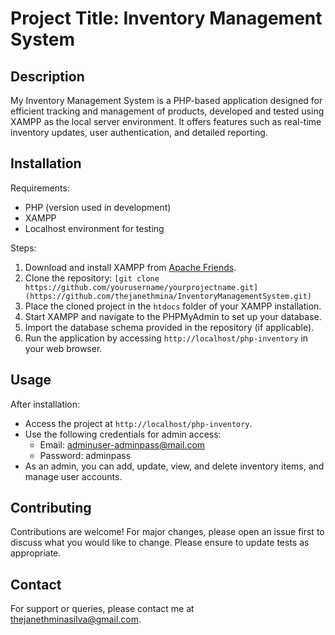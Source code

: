 # Project Title: Inventory Management System

## Description
My Inventory Management System is a PHP-based application designed for efficient tracking and management of products, developed and tested using XAMPP as the local server environment. It offers features such as real-time inventory updates, user authentication, and detailed reporting.

## Installation
Requirements:
- PHP (version used in development)
- XAMPP
- Localhost environment for testing

Steps:
1. Download and install XAMPP from [Apache Friends](https://www.apachefriends.org/index.html).
2. Clone the repository: `[git clone https://github.com/yourusername/yourprojectname.git](https://github.com/thejanethmina/InventoryManagementSystem.git)`
3. Place the cloned project in the `htdocs` folder of your XAMPP installation.
4. Start XAMPP and navigate to the PHPMyAdmin to set up your database.
5. Import the database schema provided in the repository (if applicable).
6. Run the application by accessing `http://localhost/php-inventory` in your web browser.

## Usage
After installation:
- Access the project at `http://localhost/php-inventory`.
- Use the following credentials for admin access:
  - Email: adminuser-adminpass@mail.com
  - Password: adminpass
- As an admin, you can add, update, view, and delete inventory items, and manage user accounts.

## Contributing
Contributions are welcome! For major changes, please open an issue first to discuss what you would like to change. Please ensure to update tests as appropriate.

## Contact
For support or queries, please contact me at thejanethminasilva@gmail.com.

